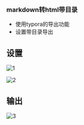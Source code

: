 ### markdown转html带目录



- 使用typora的导出功能
- 设置带目录导出



## 设置



![1](.\001-其他\1.png)





![2](.\001-其他\2.png)



## 输出

![3](./001-其他\3.png)
